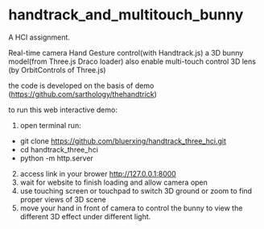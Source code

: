 # handtrack_and_multitouch_bunny

A HCI assignment. 

Real-time camera Hand Gesture control(with Handtrack.js) a 3D bunny model(from Three.js Draco loader)
also enable multi-touch control 3D lens (by OrbitControls of Three.js)

the code is developed on the basis of demo (https://github.com/sarthology/thehandtrick)


to run this web interactive demo:

1. open terminal run: 
  - git clone https://github.com/bluerxing/handtrack_three_hci.git 
  - cd handtrack_three_hci
  - python -m http.server
2. access link in your brower 
  http://127.0.0.1:8000
3. wait for website to finish loading and allow camera open
4. use touching screen or touchpad to switch 3D ground or zoom to find proper views of 3D scene
5. move your hand in front of camera to control the bunny to view the different 3D effect under different light.

